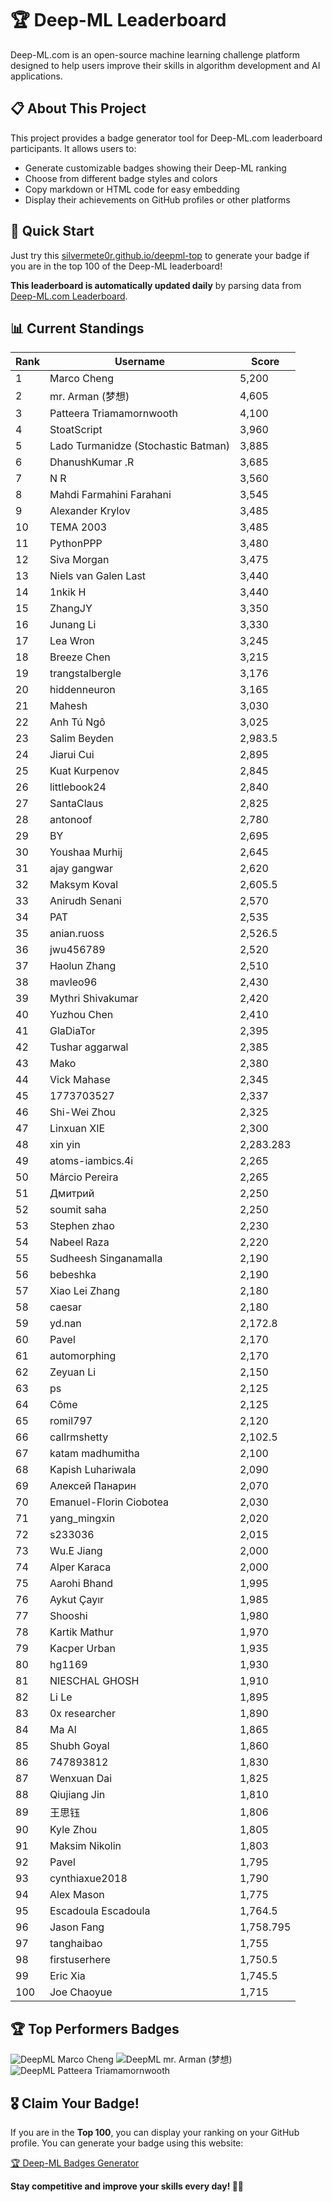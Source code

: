 # 🏆 Deep-ML Leaderboard

Deep-ML.com is an open-source machine learning challenge platform designed to help users improve their skills in algorithm development and AI applications.  

## 📋 About This Project

This project provides a badge generator tool for Deep-ML.com leaderboard participants. It allows users to:
- Generate customizable badges showing their Deep-ML ranking
- Choose from different badge styles and colors
- Copy markdown or HTML code for easy embedding
- Display their achievements on GitHub profiles or other platforms

## 🚀 Quick Start

Just try this [silvermete0r.github.io/deepml-top](https://silvermete0r.github.io/deepml-top) to generate your badge if you are in the top 100 of the Deep-ML leaderboard!

**This leaderboard is automatically updated daily** by parsing data from [Deep-ML.com Leaderboard](https://www.deep-ml.com/leaderboard).  

## 📊 Current Standings  

<!-- LEADERBOARD_START -->
| Rank | Username | Score |
|------|---------|-------|
| 1 | Marco Cheng | 5,200 |
| 2 | mr. Arman (梦想) | 4,605 |
| 3 | Patteera Triamamornwooth | 4,100 |
| 4 | StoatScript | 3,960 |
| 5 | Lado Turmanidze (Stochastic Batman) | 3,885 |
| 6 | DhanushKumar .R | 3,685 |
| 7 | N R | 3,560 |
| 8 | Mahdi Farmahini Farahani | 3,545 |
| 9 | Alexander Krylov | 3,485 |
| 10 | ТЕМА 2003 | 3,485 |
| 11 | PythonPPP | 3,480 |
| 12 | Siva Morgan | 3,475 |
| 13 | Niels van Galen Last | 3,440 |
| 14 | 1nkik H | 3,440 |
| 15 | ZhangJY | 3,350 |
| 16 | Junang Li | 3,330 |
| 17 | Lea Wron | 3,245 |
| 18 | Breeze Chen | 3,215 |
| 19 | trangstalbergle | 3,176 |
| 20 | hiddenneuron | 3,165 |
| 21 | Mahesh | 3,030 |
| 22 | Anh Tú Ngô | 3,025 |
| 23 | Salim Beyden | 2,983.5 |
| 24 | Jiarui Cui | 2,895 |
| 25 | Kuat Kurpenov | 2,845 |
| 26 | littlebook24 | 2,840 |
| 27 | SantaClaus | 2,825 |
| 28 | antonoof | 2,780 |
| 29 | BY | 2,695 |
| 30 | Youshaa Murhij | 2,645 |
| 31 | ajay gangwar | 2,620 |
| 32 | Maksym Koval | 2,605.5 |
| 33 | Anirudh Senani | 2,570 |
| 34 | PAT | 2,535 |
| 35 | anian.ruoss | 2,526.5 |
| 36 | jwu456789 | 2,520 |
| 37 | Haolun Zhang | 2,510 |
| 38 | mavleo96 | 2,430 |
| 39 | Mythri Shivakumar | 2,420 |
| 40 | Yuzhou Chen | 2,410 |
| 41 | GlaDiaTor | 2,395 |
| 42 | Tushar aggarwal | 2,385 |
| 43 | Mako | 2,380 |
| 44 | Vick Mahase | 2,345 |
| 45 | 1773703527 | 2,337 |
| 46 | Shi-Wei Zhou | 2,325 |
| 47 | Linxuan XIE | 2,300 |
| 48 | xin yin | 2,283.283 |
| 49 | atoms-iambics.4i | 2,265 |
| 50 | Márcio Pereira | 2,265 |
| 51 | Дмитрий | 2,250 |
| 52 | soumit saha | 2,250 |
| 53 | Stephen zhao | 2,230 |
| 54 | Nabeel Raza | 2,220 |
| 55 | Sudheesh Singanamalla | 2,190 |
| 56 | bebeshka | 2,190 |
| 57 | Xiao Lei Zhang | 2,180 |
| 58 | caesar | 2,180 |
| 59 | yd.nan | 2,172.8 |
| 60 | Pavel | 2,170 |
| 61 | automorphing | 2,170 |
| 62 | Zeyuan Li | 2,150 |
| 63 | ps | 2,125 |
| 64 | Côme | 2,125 |
| 65 | romil797 | 2,120 |
| 66 | callrmshetty | 2,102.5 |
| 67 | katam madhumitha | 2,100 |
| 68 | Kapish Luhariwala | 2,090 |
| 69 | Алексей Панарин | 2,070 |
| 70 | Emanuel-Florin Ciobotea | 2,030 |
| 71 | yang_mingxin | 2,020 |
| 72 | s233036 | 2,015 |
| 73 | Wu.E Jiang | 2,000 |
| 74 | Alper Karaca | 2,000 |
| 75 | Aarohi Bhand | 1,995 |
| 76 | Aykut Çayır | 1,985 |
| 77 | Shooshi | 1,980 |
| 78 | Kartik Mathur | 1,970 |
| 79 | Kacper Urban | 1,935 |
| 80 | hg1169 | 1,930 |
| 81 | NIESCHAL GHOSH | 1,910 |
| 82 | Li Le | 1,895 |
| 83 | 0x researcher | 1,890 |
| 84 | Ma Al | 1,865 |
| 85 | Shubh Goyal | 1,860 |
| 86 | 747893812 | 1,830 |
| 87 | Wenxuan Dai | 1,825 |
| 88 | Qiujiang Jin | 1,810 |
| 89 | 王思钰 | 1,806 |
| 90 | Kyle Zhou | 1,805 |
| 91 | Maksim Nikolin | 1,803 |
| 92 | Pavel | 1,795 |
| 93 | cynthiaxue2018 | 1,790 |
| 94 | Alex Mason | 1,775 |
| 95 | Escadoula Escadoula | 1,764.5 |
| 96 | Jason Fang | 1,758.795 |
| 97 | tanghaibao | 1,755 |
| 98 | firstuserhere | 1,750.5 |
| 99 | Eric Xia | 1,745.5 |
| 100 | Joe Chaoyue | 1,715 |
<!-- LEADERBOARD_END -->

## 🏆 Top Performers Badges

<!-- BADGES_START -->
![DeepML Marco Cheng](https://img.shields.io/badge/dynamic/json?url=https%3A%2F%2Fraw.githubusercontent.com%2Fsilvermete0r%2Fdeepml-top%2Fmain%2Fbadges.json&query=%24.4091c1a21900bd2c7d3f4e343acddda1.label&prefix=Rank%20&style=for-the-badge&label=%F0%9F%9A%80%20DeepML&color=blue&link=https%3A%2F%2Fwww.deep-ml.com%2Fleaderboard)
![DeepML mr. Arman (梦想)](https://img.shields.io/badge/dynamic/json?url=https%3A%2F%2Fraw.githubusercontent.com%2Fsilvermete0r%2Fdeepml-top%2Fmain%2Fbadges.json&query=%24.1247b1b5b9cd95e98d7ff7438207406f.label&prefix=Rank%20&style=for-the-badge&label=%F0%9F%9A%80%20DeepML&color=blue&link=https%3A%2F%2Fwww.deep-ml.com%2Fleaderboard)
![DeepML Patteera Triamamornwooth](https://img.shields.io/badge/dynamic/json?url=https%3A%2F%2Fraw.githubusercontent.com%2Fsilvermete0r%2Fdeepml-top%2Fmain%2Fbadges.json&query=%24.0eeb1bc570f4ebaca4c3c1d5794e9de9.label&prefix=Rank%20&style=for-the-badge&label=%F0%9F%9A%80%20DeepML&color=blue&link=https%3A%2F%2Fwww.deep-ml.com%2Fleaderboard)
<!-- BADGES_END -->

## 🎖 Claim Your Badge!  

If you are in the **Top 100**, you can display your ranking on your GitHub profile. You can generate your badge using this website:

[🏆 Deep-ML Badges Generator](https://silvermete0r.github.io/deepml-top/)

**Stay competitive and improve your skills every day! 🚀🔥**
